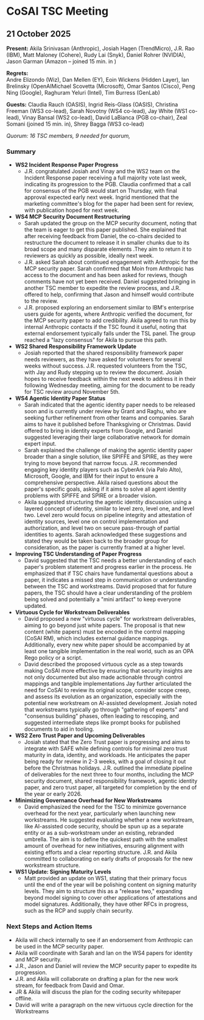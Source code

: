 # CoSAI TSC Meeting 

## 21 October 2025

**Present:** Akila Srinivasan (Anthropic), Josiah Hagen (TrendMicro),  J.R. Rao (IBM), Matt Maloney (Cohere), Rudy Lai (Snyk), Daniel Rohrer (NVIDIA), Jason Garman (Amazon – joined 15 min. in ) 

**Regrets:**  
Andre Elizondo (Wiz), Dan Mellen (EY), Eoin Wickens (Hidden Layer), Ian Brelinsky (OpenAIMichael Scovetta (Microsoft), Omar Santos (Cisco), Peng Ning (Google),  Raghuram Yeluri (Intel), Tim Burress (GenLab)

**Guests:** Claudia Rauch (OASIS), Ingrid Reis-Glass (OASIS), Christina Freeman (WS3 co-lead), Sarah Novotny (WS4 co-lead), Jay White (WS1 co-lead), Vinay Bansal (WS2 co-lead), David LaBianca (PGB co-chair), Zeal Somani (joined 15 min. in), Shrey Bagga (WS3 co-lead) 

*Quorum: 16 TSC members, 9 needed for quorum,* 

### Summary

* **WS2 Incident Response Paper Progress**   
  * J.R. congratulated Josiah and Vinay and the WS2 team on the Incident  Response paper receiving a full majority vote last week, indicating its progression to the PGB. Claudia confirmed that a call for consensus of the PGB would start on Thursday, with final approval expected early next week. Ingrid mentioned that the marketing committee's blog for the paper had been sent for review, with publication hoped for next week.  
* **WS4 MCP Security Document Restructuring**   
  * Sarah updated the group on the MCP security document, noting that the team is eager to get this paper published. She explained that after receiving feedback from Daniel, the co-chairs decided to restructure the document to release it in smaller chunks due to its broad scope and many disparate elements .They aim to return it to reviewers as quickly as possible, ideally next week.  
  * J.R. asked Sarah about continued engagement with Anthropic for the MCP security paper. Sarah confirmed that Moin from Anthropic has access to the document and has been asked for reviews, though comments have not yet been received. Daniel suggested bringing in another TSC member to expedite the review process, and J.R. offered to help, confirming that Jason and himself would contribute to the review.  
  * J.R. proposed exploring an endorsement similar to IBM's enterprise users guide for agents, where Anthropic verified the document, for the MCP security paper to add credibility. Akila agreed to run this by internal Anthropic contacts if the TSC found it useful, noting that external endorsement typically falls under the TSL panel. The group reached a "lazy consensus" for Akila to pursue this path.  
* **WS2 Shared Responsibility Framework Update**  
  * Josiah reported that the shared responsibility framework paper needs reviewers, as they have asked for volunteers for several weeks without success. J.R. requested volunteers from the TSC, with Jay and Rudy stepping up to review the document. Josiah hopes to receive feedback within the next week to address it in their following Wednesday meeting, aiming for the document to be ready for TSC review around November 5th.  
* **WS4 Agentic Identity Paper Status**   
  * Sarah indicated that the agentic identity paper needs to be released soon and is currently under review by Grant and Raghu, who are seeking further refinement from other teams and companies. Sarah aims to have it published before Thanksgiving or Christmas. David offered to bring in identity experts from Google, and Daniel suggested leveraging their large collaborative network for domain expert input.  
  * Sarah explained the challenge of making the agentic identity paper broader than a single solution, like SPIFFE and SPIRE, as they were trying to move beyond that narrow focus. J.R. recommended engaging key identity players such as CyberArk (via Palo Alto), Microsoft, Google, and IBM for their input to ensure a comprehensive perspective. Akila raised questions about the paper's specific goals, asking if it aims to solve all agent identity problems with SPIFFE and SPIRE or a broader vision.  
  * Akila suggested structuring the agentic identity discussion using a layered concept of identity, similar to level zero, level one, and level two. Level zero would focus on pipeline integrity and attestation of identity sources, level one on control implementation and authorization, and level two on secure pass-through of partial identities to agents. Sarah acknowledged these suggestions and stated they would be taken back to the broader group for consideration, as the paper is currently framed at a higher level.  
* **Improving TSC Understanding of Paper Progress**  
  * David suggested that the TSC needs a better understanding of each paper's problem statement and progress earlier in the process. He emphasized that if TSC chairs have fundamental questions about a paper, it indicates a missed step in communication or understanding between the TSC and workstreams. David proposed that for future papers, the TSC should have a clear understanding of the problem being solved and potentially a "mini artifact" to keep everyone updated.  
* **Virtuous Cycle for Workstream Deliverables**   
  * David proposed a new "virtuous cycle" for workstream deliverables, aiming to go beyond just white papers. The proposal is that new content (white papers) must be encoded in the control mapping (CoSAI RM), which includes external guidance mappings. Additionally, every new white paper should be accompanied by at least one tangible implementation in the real world, such as an OPA Rego policy or a script.  
  * David described the proposed virtuous cycle as a step towards making CoSAI more effective by ensuring that security insights are not only documented but also made actionable through control mappings and tangible implementations Jay further articulated the need for CoSAI to review its original scope, consider scope creep, and assess its evolution as an organization, especially with the potential new workstream on AI-assisted development. Josiah noted that workstreams typically go through "gathering of experts" and "consensus building" phases, often leading to rescoping, and suggested intermediate steps like prompt books for published documents to aid in tooling.  
* **WS2 Zero Trust Paper and Upcoming Deliverables**  
  * Josiah stated that the Zero Trust paper is progressing and aims to integrate with SAFE while defining controls for minimal zero trust maturity in data, identity, and workloads. He anticipates the paper being ready for review in 2-3 weeks, with a goal of closing it out before the Christmas holidays. J.R. outlined the immediate pipeline of deliverables for the next three to four months, including the MCP security document, shared responsibility framework, agentic identity paper, and zero trust paper, all targeted for completion by the end of the year or early 2026\.  
* **Minimizing Governance Overhead for New Workstreams**   
  * David emphasized the need for the TSC to minimize governance overhead for the next year, particularly when launching new workstreams. He suggested evaluating whether a new workstream, like AI-assisted code security, should be spun up as a separate entity or as a sub-workstream under an existing, rebranded umbrella. The aim is to define the quickest path with the smallest amount of overhead for new initiatives, ensuring alignment with existing efforts and a clear reporting structure. J.R. and Akila committed to collaborating on early drafts of proposals for the new workstream structure.  
* **WS1 Update: Signing Maturity Levels**   
  * Matt provided an update on WS1, stating that their primary focus until the end of the year will be polishing content on signing maturity levels. They aim to structure this as a "release two," expanding beyond model signing to cover other applications of attestations and model signatures. Additionally, they have other RFCs in progress, such as the RCP and supply chain security.

### Next Steps and Action Items

* Akila will check internally to see if an endorsement from Anthropic can be used in the MCP security paper.  
* Akila will coordinate with Sarah and Ian on the WS4 papers for identity and MCP security.  
* J.R., Jason and Daniel will review the MCP security paper to expedite its progression.  
* J.R. and Akila will collaborate on drafting a  plan for the new work stream, for feedback from David and Omar.  
* JR & Akila will discuss the plan for the coding security whitepaper offline.  
* David will write a paragraph on the new virtuous cycle direction for the Workstreams

